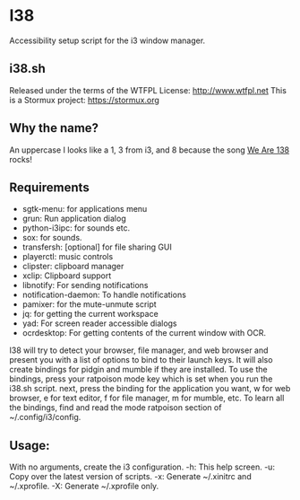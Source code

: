 # I38

Accessibility setup script for the i3 window manager.

## i38.sh
Released under the terms of the WTFPL License: http://www.wtfpl.net
This is a Stormux project: https://stormux.org

## Why the name?

An uppercase I looks like a 1, 3 from i3, and 8 because the song [We Are 138](https://www.youtube.com/watch?v=-n2Mkdw4q44) rocks!


## Requirements

- sgtk-menu: for applications menu
- grun: Run application dialog
- python-i3ipc: for sounds etc.
- sox: for sounds.
- transfersh: [optional] for file sharing GUI
- playerctl: music controls
- clipster: clipboard manager
- xclip: Clipboard support
- libnotify: For sending notifications
- notification-daemon: To handle notifications
- pamixer: for the mute-unmute script
- jq: for getting the current workspace
- yad: For screen reader accessible dialogs
- ocrdesktop: For getting contents of the current window with OCR.

I38 will try to detect your browser, file manager, and web browser and present you with a list of options to bind to their launch keys. It will also create bindings for pidgin and mumble if they are installed. To use the bindings, press your ratpoison mode key which is set when you run the i38.sh script. next, press the binding for the application you want, w for web browser, e for text editor, f for file manager, m for mumble, etc. To learn all the bindings, find and read the mode ratpoison section of ~/.config/i3/config.

## Usage:

With no arguments, create the i3 configuration.
-h: This help screen.
-u: Copy over the latest version of scripts.
-x: Generate ~/.xinitrc and ~/.xprofile.
-X: Generate ~/.xprofile only.
